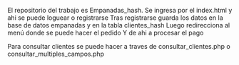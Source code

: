 El repositorio del trabajo es Empanadas_hash.
Se ingresa por el index.html y ahi se puede loguear o registrarse
Tras registrarse guarda los datos en la base de datos empanadas y en la tabla clientes_hash
Luego redirecciona al menú donde se puede hacer el pedido
Y de ahi a procesar el pago

Para consultar clientes se puede hacer a traves de consultar_clientes.php o consultar_multiples_campos.php
